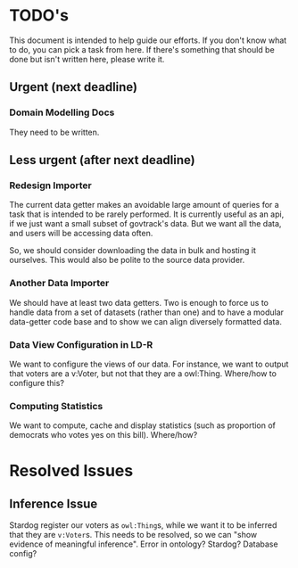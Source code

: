 # TODO's

This document is intended to help guide our efforts. 
If you don't know what to do, you can pick a task from here. 
If there's something that should be done but isn't written here, please write it.

## Urgent (next deadline)

### Domain Modelling Docs

They need to be written. 

## Less urgent (after next deadline)

### Redesign Importer

The current data getter makes an avoidable large amount of queries for a task that is intended to be rarely performed. 
It is currently useful as an api, if we just want a small subset of govtrack's data. 
But we want all the data, and users will be accessing data often. 

So, we should consider downloading the data in bulk and hosting it ourselves. 
This would also be polite to the source data provider. 

### Another Data Importer

We should have at least two data getters. Two is enough to force us to handle data from a set of datasets (rather than one) and to have a modular data-getter code base and to show we can align diversely formatted data. 

### Data View Configuration in LD-R

We want to configure the views of our data. 
For instance, we want to output that voters are a v:Voter, 
but not that they are a owl:Thing. Where/how to configure this?

### Computing Statistics

We want to compute, cache and display statistics (such as proportion of democrats who votes yes on this bill). Where/how?

# Resolved Issues

## Inference Issue 
Stardog register our voters as `owl:Thing`s, while we want it to be inferred that they are `v:Voter`s. This needs to be resolved, so we can "show evidence of meaningful inference". Error in ontology? Stardog? Database config? 

